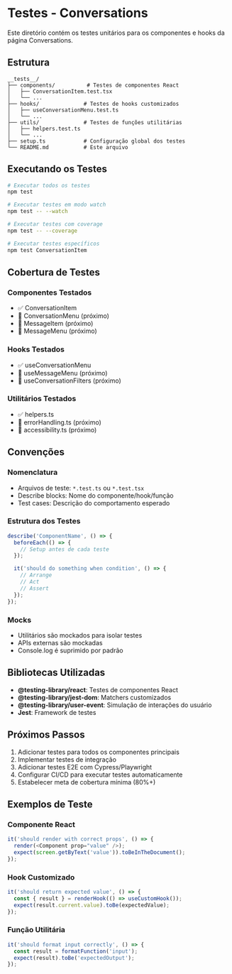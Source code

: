 # Testes - Conversations

Este diretório contém os testes unitários para os componentes e hooks da página Conversations.

## Estrutura

```
__tests__/
├── components/          # Testes de componentes React
│   ├── ConversationItem.test.tsx
│   └── ...
├── hooks/              # Testes de hooks customizados
│   ├── useConversationMenu.test.ts
│   └── ...
├── utils/              # Testes de funções utilitárias
│   ├── helpers.test.ts
│   └── ...
├── setup.ts            # Configuração global dos testes
└── README.md           # Este arquivo
```

## Executando os Testes

```bash
# Executar todos os testes
npm test

# Executar testes em modo watch
npm test -- --watch

# Executar testes com coverage
npm test -- --coverage

# Executar testes específicos
npm test ConversationItem
```

## Cobertura de Testes

### Componentes Testados
- ✅ ConversationItem
- 🔄 ConversationMenu (próximo)
- 🔄 MessageItem (próximo)
- 🔄 MessageMenu (próximo)

### Hooks Testados
- ✅ useConversationMenu
- 🔄 useMessageMenu (próximo)
- 🔄 useConversationFilters (próximo)

### Utilitários Testados
- ✅ helpers.ts
- 🔄 errorHandling.ts (próximo)
- 🔄 accessibility.ts (próximo)

## Convenções

### Nomenclatura
- Arquivos de teste: `*.test.ts` ou `*.test.tsx`
- Describe blocks: Nome do componente/hook/função
- Test cases: Descrição do comportamento esperado

### Estrutura dos Testes
```typescript
describe('ComponentName', () => {
  beforeEach(() => {
    // Setup antes de cada teste
  });

  it('should do something when condition', () => {
    // Arrange
    // Act
    // Assert
  });
});
```

### Mocks
- Utilitários são mockados para isolar testes
- APIs externas são mockadas
- Console.log é suprimido por padrão

## Bibliotecas Utilizadas

- **@testing-library/react**: Testes de componentes React
- **@testing-library/jest-dom**: Matchers customizados
- **@testing-library/user-event**: Simulação de interações do usuário
- **Jest**: Framework de testes

## Próximos Passos

1. Adicionar testes para todos os componentes principais
2. Implementar testes de integração
3. Adicionar testes E2E com Cypress/Playwright
4. Configurar CI/CD para executar testes automaticamente
5. Estabelecer meta de cobertura mínima (80%+)

## Exemplos de Teste

### Componente React
```typescript
it('should render with correct props', () => {
  render(<Component prop="value" />);
  expect(screen.getByText('value')).toBeInTheDocument();
});
```

### Hook Customizado
```typescript
it('should return expected value', () => {
  const { result } = renderHook(() => useCustomHook());
  expect(result.current.value).toBe(expectedValue);
});
```

### Função Utilitária
```typescript
it('should format input correctly', () => {
  const result = formatFunction('input');
  expect(result).toBe('expectedOutput');
});
```

